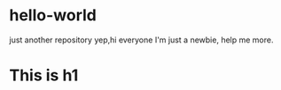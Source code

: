 # hello-world
just another repository
yep,hi everyone
I'm just a newbie, help me more.
<h1>This is h1</h1>
